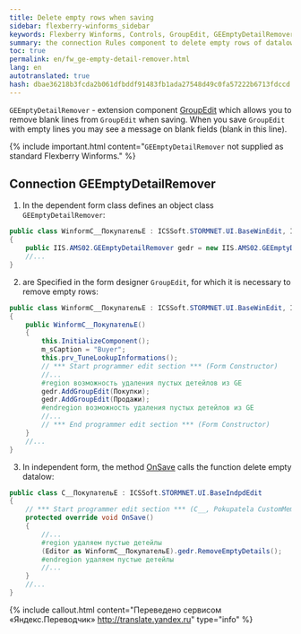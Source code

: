 ```yaml
--- 
title: Delete empty rows when saving 
sidebar: flexberry-winforms_sidebar 
keywords: Flexberry Winforms, Controls, GroupEdit, GEEmptyDetailRemover 
summary: the connection Rules component to delete empty rows of datalow while maintaining 
toc: true 
permalink: en/fw_ge-empty-detail-remover.html 
lang: en 
autotranslated: true 
hash: dbae36218b3fcda2b061dfbddf91483fb1ada27548d49c0fa57222b6713fdccd 
--- 
```


`GEEmptyDetailRemover` - extension component [GroupEdit](fw_group-edit.html) which allows you to remove blank lines from `GroupEdit` when saving. When you save `GroupEdit` with empty lines you may see a message on blank fields (blank in this line). 

{% include important.html content="`GEEmptyDetailRemover` not supplied as standard Flexberry Winforms." %} 

## Connection GEEmptyDetailRemover 

1) In the dependent form class defines an object class `GEEmptyDetailRemover`: 

```csharp
public class WinformC__ПокупательE : ICSSoft.STORMNET.UI.BaseWinEdit, IIS.MasterField.DPDIC__ПокупательE
{
	public IIS.AMS02.GEEmptyDetailRemover gedr = new IIS.AMS02.GEEmptyDetailRemover();
	//... 
}
``` 

2) are Specified in the form designer `GroupEdit`, for which it is necessary to remove empty rows: 

```csharp
public class WinformC__ПокупательE : ICSSoft.STORMNET.UI.BaseWinEdit, IIS.MasterField.DPDIC__ПокупательE
{
	public WinformC__ПокупательE()
	{
		this.InitializeComponent();
		m_sCaption = "Buyer";
		this.prv_TuneLookupInformations();
		// *** Start programmer edit section *** (Form Constructor) 
		//... 
		#region возможность удаления пустых детейлов из GE
		gedr.AddGroupEdit(Покупки);
		gedr.AddGroupEdit(Продажи);
		#endregion возможность удаления пустых детейлов из GE
		//... 
		// *** End programmer edit section *** (Form Constructor) 
	}
	//... 
}
``` 

3) In independent form, the method [OnSave](fw_form-interaction.html) calls the function delete empty datalow: 

```csharp
public class C__ПокупательE : ICSSoft.STORMNET.UI.BaseIndpdEdit
{ 
	// *** Start programmer edit section *** (C__, Pokupatela CustomMembers) 
	protected override void OnSave()
	{
		//... 
		#region удаляем пустые детейлы
		(Editor as WinformC__ПокупательE).gedr.RemoveEmptyDetails();
		#endregion удаляем пустые детейлы
		//... 
	}
	//... 
}
``` 



{% include callout.html content="Переведено сервисом «Яндекс.Переводчик» <http://translate.yandex.ru>" type="info" %}